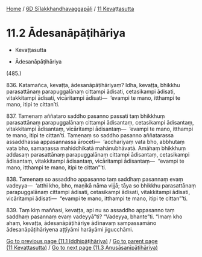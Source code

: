 
[Home](/) / [6D Sīlakkhandhavaggapāḷi](../../6D.md) / [11 Kevaṭṭasutta](../11.md)

# 11.2 Ādesanāpāṭihāriya

* Kevaṭṭasutta

* Ādesanāpāṭihāriya

(485.)

836\. Katamañca, kevaṭṭa, ādesanāpāṭihāriyaṃ? Idha, kevaṭṭa, bhikkhu parasattānaṃ parapuggalānaṃ cittampi ādisati, cetasikampi ādisati, vitakkitampi ādisati, vicāritampi ādisati—  ‘evampi te mano, itthampi te mano, itipi te cittan’ti.

837\. Tamenaṃ aññataro saddho pasanno passati taṃ bhikkhuṃ parasattānaṃ parapuggalānaṃ cittampi ādisantaṃ, cetasikampi ādisantaṃ, vitakkitampi ādisantaṃ, vicāritampi ādisantaṃ—  ‘evampi te mano, itthampi te mano, itipi te cittan’ti. Tamenaṃ so saddho pasanno aññatarassa assaddhassa appasannassa āroceti—  ‘acchariyaṃ vata bho, abbhutaṃ vata bho, samaṇassa mahiddhikatā mahānubhāvatā. Amāhaṃ bhikkhuṃ addasaṃ parasattānaṃ parapuggalānaṃ cittampi ādisantaṃ, cetasikampi ādisantaṃ, vitakkitampi ādisantaṃ, vicāritampi ādisantaṃ—  “evampi te mano, itthampi te mano, itipi te cittan”’ti.

838\. Tamenaṃ so assaddho appasanno taṃ saddhaṃ pasannaṃ evaṃ vadeyya—  ‘atthi kho, bho, maṇikā nāma vijjā; tāya so bhikkhu parasattānaṃ parapuggalānaṃ cittampi ādisati, cetasikampi ādisati, vitakkitampi ādisati, vicāritampi ādisati—  “evampi te mano, itthampi te mano, itipi te cittan”’ti.

839\. Taṃ kiṃ maññasi, kevaṭṭa, api nu so assaddho appasanno taṃ saddhaṃ pasannaṃ evaṃ vadeyyā”ti? “Vadeyya, bhante”ti. “Imaṃ kho ahaṃ, kevaṭṭa, ādesanāpāṭihāriye ādīnavaṃ sampassamāno ādesanāpāṭihāriyena aṭṭīyāmi harāyāmi jigucchāmi.

[Go to previous page (11.1 Iddhipāṭihāriya)](11.1.md) / [Go to parent page (11 Kevaṭṭasutta)](../11.md) / [Go to next page (11.3 Anusāsanīpāṭihāriya)](11.3.md)


